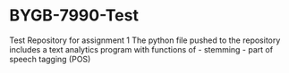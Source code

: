 # BYGB-7990-Test
Test Repository for assignment 1
  The python file pushed to the repository includes a text analytics program with functions of
    - stemming
    - part of speech tagging (POS)
